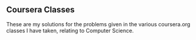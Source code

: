 ## Coursera Classes

These are my solutions for the problems given in the various coursera.org classes I have taken, relating to Computer Science.
